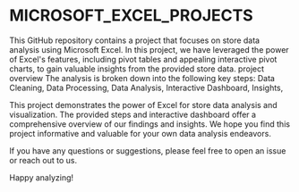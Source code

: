 # MICROSOFT_EXCEL_PROJECTS
This GitHub repository contains a project that focuses on store data analysis using Microsoft Excel. In this project, we have leveraged the power of Excel's features, including pivot tables and appealing interactive pivot charts, to gain valuable insights from the provided store data.
project overview
The analysis is broken down into the following key steps:
Data Cleaning,
Data Processing, 
Data Analysis,
Interactive Dashboard,
Insights,

This project demonstrates the power of Excel for store data analysis and visualization. The provided steps and interactive dashboard offer a comprehensive overview of our findings and insights. We hope you find this project informative and valuable for your own data analysis endeavors.

If you have any questions or suggestions, please feel free to open an issue or reach out to us.

Happy analyzing!
